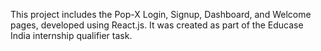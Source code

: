 This project includes the Pop-X Login, Signup, Dashboard, and Welcome pages, developed using React.js. It was created as part of the Educase India internship qualifier task.